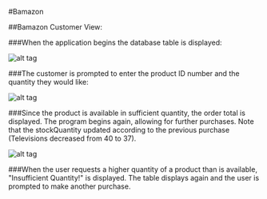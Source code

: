 #Bamazon

##Bamazon Customer View:

###When the application begins the database table is displayed:

![alt tag](images/customer)

###The customer is prompted to enter the product ID number and the quantity they would like:

![alt tag](images/customer1)

###Since the product is available in sufficient quantity, the order total is displayed. The program begins again, allowing for further purchases. Note that the stockQuantity updated according to the previous purchase (Televisions decreased from 40 to 37).

![alt tag](images/customer2)

###When the user requests a higher quantity of a product than is available, "Insufficient Quantity!" is displayed. The table displays again and the user is prompted to make another purchase.
